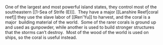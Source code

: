 One of the largest and most powerful island states, they control most of the southeastern [[1-Sea of Strife (E)]].  They have a major [[Lanshire Reef|coral reef]] they use the slave labor of [[Ren'Yu]] to harvest, and the coral is a major  building material of the world.  Some of the rarer corals is ground up and used as gunpowder, while another is used to build stronger structures that the storms can’t destroy.  Most of the wood of the world is used on ships, so the coral is useful instead.